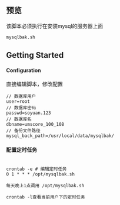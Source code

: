 ## 预览
该脚本必须执行在安装mysql的服务器上面
~~~
mysqlbak.sh
~~~

## Getting Started
#### Configuration
直接编辑脚本，修改配置
~~~
// 数据库用户
user=root
// 数据库密码
passwd=soyuan.123
// 数据库名
dbname=umscore_100_108
// 备份文件路径
mysql_back_path=/usr/local/data/mysqlbak/
~~~

#### 配置定时任务
~~~

crontab -e # 编辑定时任务
0 1 * * * /opt/mysqlbak.sh

每天晚上1点调用 /opt/mysqlbak.sh

crontab -l查看当前用户下的定时任务
~~~

